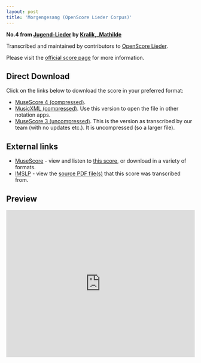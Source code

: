 ```yaml
---
layout: post
title: 'Morgengesang (OpenScore Lieder Corpus)'
---
```


__No.4 from [Jugend-Lieder](https://fourscoreandmore.org/OpenScore/Kralik%2C_Mathilde/Jugend-Lieder/) by [Kralik,_Mathilde](https://fourscoreandmore.org/OpenScore/Kralik%2C_Mathilde)__

Transcribed and maintained by contributors to [OpenScore Lieder].

Please visit the [official score page] for more information.

[official score page]: https://musescore.com/openscore-lieder-corpus/scores/6207025
[OpenScore Lieder]: https://musescore.com/openscore-lieder-corpus

## Direct Download

Click on the links below to download the score in your preferred format:
- [MuseScore 4 (compressed)](https://fourscoreandmore.org/OpenScore/Kralik%2C_Mathilde/Jugend-Lieder/04_Morgengesang.mscz).
- [MusicXML (compressed)](https://fourscoreandmore.org/OpenScore/Kralik%2C_Mathilde/Jugend-Lieder/04_Morgengesang.mxl). Use this version to open the file in other notation apps.
- [MuseScore 3 (uncompressed)](https://raw.githubusercontent.com/OpenScore/Lieder/refs/heads/main/scores/Kralik%2C_Mathilde/Jugend-Lieder/04_Morgengesang/lc6207025.mscx). This is the version as transcribed by our team (with no updates etc.). It is uncompressed (so a larger file).

## External links

- [MuseScore] - view and listen to [this score][MuseScore], or download in a variety of formats.
- [IMSLP] - view the [source PDF file(s)][IMSLP] that this score was transcribed from.

[MuseScore]: https://musescore.com/score/6207025
[IMSLP]: https://imslp.org/wiki/Special:ReverseLookup/621374

## Preview

<iframe width="100%" height="394" src="https://musescore.com/openscore-lieder-corpus/scores/6207025/embed" frameborder="0" allowfullscreen allow="autoplay; fullscreen"></iframe>
